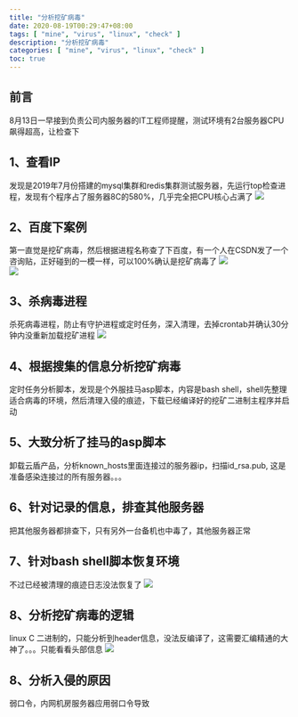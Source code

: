 ```yaml
---
title: "分析挖矿病毒"
date: 2020-08-19T00:29:47+08:00
tags: [ "mine", "virus", "linux", "check" ]
description: "分析挖矿病毒"
categories: [ "mine", "virus", "linux", "check" ]
toc: true
---
```


## 前言
8月13日一早接到负责公司内服务器的IT工程师提醒，测试环境有2台服务器CPU飙得超高，让检查下

## 1、查看IP
发现是2019年7月份搭建的mysql集群和redis集群测试服务器，先运行top检查进程，发现有个程序占了服务器8C的580%，几乎完全把CPU核心占满了
![](/posts/virus/top.png)

## 2、百度下案例
第一直觉是挖矿病毒，然后根据进程名称查了下百度，有一个人在CSDN发了一个咨询贴，正好碰到的一模一样，可以100%确认是挖矿病毒了
![](/posts/virus/ps.jpg)  
![](/posts/virus/baidu.png)

## 3、杀病毒进程
杀死病毒进程，防止有守护进程或定时任务，深入清理，去掉crontab并确认30分钟内没重新加载挖矿进程
![](/posts/virus/crontab.jpg)

## 4、根据搜集的信息分析挖矿病毒
定时任务分析脚本，发现是个外服挂马asp脚本，内容是bash shell，shell先整理适合病毒的环境，然后清理入侵的痕迹，下载已经编译好的挖矿二进制主程序并启动

## 5、大致分析了挂马的asp脚本
卸载云盾产品，分析known_hosts里面连接过的服务器ip，扫描id_rsa.pub, 这是准备感染连接过的所有服务器。。。

## 6、针对记录的信息，排查其他服务器
把其他服务器都排查下，只有另外一台备机也中毒了，其他服务器正常

## 7、针对bash shell脚本恢复环境
不过已经被清理的痕迹日志没法恢复了
![](/posts/virus/shell2.jpg)

## 8、分析挖矿病毒的逻辑
linux C 二进制的，只能分析到header信息，没法反编译了，这需要汇编精通的大神了。。。只能看看头部信息
![](/posts/virus/xr_head.png)

## 8、分析入侵的原因
弱口令，内网机房服务器应用弱口令导致